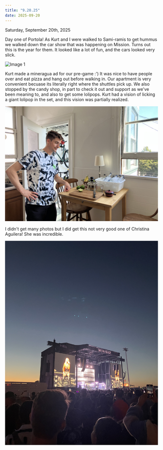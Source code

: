 ```yaml
---
title: "9.20.25"
date: 2025-09-20
---
```

Saturday, September 20th, 2025

Day one of Portola! As Kurt and I were walked to Sami-ramis to get hummus we walked down the car show that was happening on Mission. Turns out this is the year for them. It looked like a lot of fun, and the cars looked very slick.

![Image 1](./IMG_6257.jpeg)

Kurt made a mineragua ad for our pre-game :') It was nice to have people over and eat pizza and hang out before walking in. Our apartment is very convenient becuase its literally right where the shuttles pick up. We also stopped by the candy shop, in part to check it out and support as we've been meaning to, and also to get some lolipops. Kurt had a vision of licking a giant lolipop in the set, and this vision was partially realized.

![Image 2](./IMG_6261.jpeg)

I didn't get many photos but I did get this not very good one of Christina Aguilera! She was incredible.

![Image 3](./IMG_6266.jpeg)

